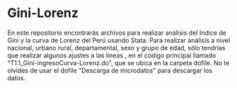 # Gini-Lorenz
En este repositorio encontrarás archivos para realizar análisis del Indice de Gini y la curva de Lorenz del Perú usando Stata. Para realizar análisis a nivel nacional, urbano rural, departamental, sexo y grupo de edad,  sólo tendrías que realizar algunos ajustes a las líneas , en el código principal llamado "T1.1_Gini-ingresoCurva-Lorenz.do", que se ubica en la carpeta dofile. No te olvides de usar el dofile "Descarga de microdatos" para descargar los datos.
